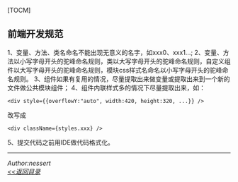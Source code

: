 ﻿[TOCM]

## 前端开发规范
1、变量、方法、类名命名不能出现无意义的名字，如xxx0、xxx1...;
2、变量、方法以小写字母开头的驼峰命名规则，类以大写字母开头的驼峰命名规则，自定义组件以大写字母开头的驼峰命名规则，模块css样式名命名以小写字母开头的驼峰命名规则。
3、组件如果有复用的情况，尽量提取出来做变量或提取出来到一个新的文件做公共模块组件；
4、组件内联样式多的情况下尽量提取出来，如：

```
<div style={{overflowY:"auto", width:420, height:320, ...}} />
```


改写成 

```
<div className={styles.xxx} />
```


5、提交代码之前用IDE做代码格式化。



---
 *Author:nessert*   
 *[<<返回目录](/document)*